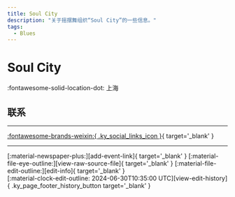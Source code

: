 ```yaml
---
title: Soul City
description: "关于摇摆舞组织“Soul City”的一些信息。"
tags:
  - Blues
---
```


# Soul City

:fontawesome-solid-location-dot: 上海  


## 联系


---

 [:fontawesome-brands-weixin:{ .ky_social_links_icon }](# "Soul City"){ target='_blank' }

---

<div class="ky_page_footer" markdown>
<div class="ky_page_footer_trailing" markdown="span">
[:material-newspaper-plus:][add-event-link]{ target='_blank' }
[:material-file-eye-outline:][view-raw-source-file]{ target='_blank' }
[:material-file-edit-outline:][edit-info]{ target='_blank' }
</div>
<div class="ky_page_footer_leading" markdown="span">
[:material-clock-edit-outline: 2024-06-30T10:35:00 UTC][view-edit-history]{ .ky_page_footer_history_button target='_blank' }
</div>
</div>

[add-event-link]: https://github.com/swingdance/events/issues/new?assignees=&labels=add+event&projects=&template=02-add_entity.yml&title=%5Bzh_CN%5D%20Add%20Event%3A%20%3CName%3E&region=zh_CN&province=Shanghai&city=Shanghai&org_id=soul-city "添加活动"
[view-raw-source-file]: https://github.com/swingdance/orgs/blob/main/zh_CN/soul-city.json "查看原始源文件"
[edit-info]: https://github.com/swingdance/orgs/issues/new?assignees=&labels=update+org&projects=&template=03-update_entity.yml&title=%5Bzh_CN%5D%20Update%20Org%3A%20Soul%20City&region=zh_CN&id=soul-city&name=Soul%20City "编辑信息"

[view-edit-history]: https://github.com/swingdance/orgs/commits/main/zh_CN/soul-city.json "查看编辑历史"
